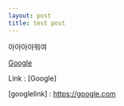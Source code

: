 ```yaml
---
layout: post
title: test post
---
```

 아아아아뭐여

[Google](https://google.com)

Link : [Google]

[googlelink] : https://google.com







